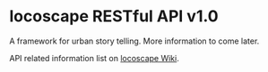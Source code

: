locoscape RESTful API v1.0
=====================================
A framework for urban story telling. More information to come later.

API related information list on [locoscape Wiki](https://github.com/InterMedia/Locoscape/wiki).